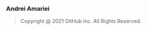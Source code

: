 ### Andrei Amariei

> Copyright @ 2021 GitHub Inc. All Rights Reserved.

<!--
**amarieiandrei/amarieiandrei** is a ✨ _special_ ✨ repository because its `README.md` (this file) appears on your GitHub profile.

